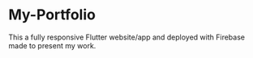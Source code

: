 # My-Portfolio
This a fully responsive Flutter website/app and deployed with Firebase made to present my work.
